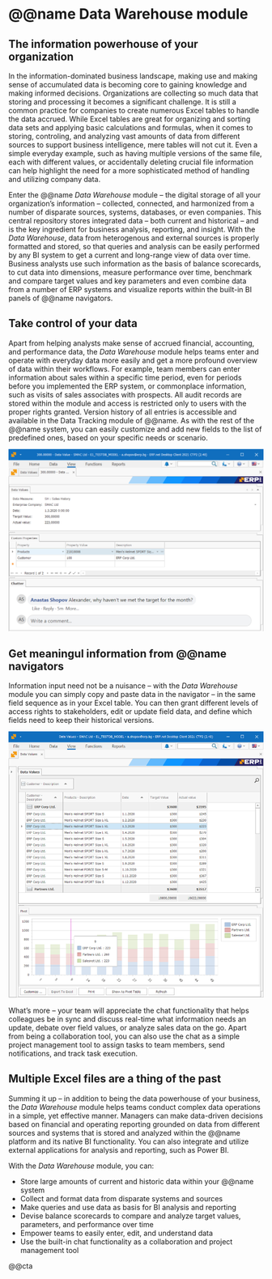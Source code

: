 #   @@name Data Warehouse module
##  The information powerhouse of your organization

In the information-dominated business landscape, making use and making sense of accumulated data is becoming core to gaining knowledge and making informed decisions. Organizations are collecting so much data that storing and processing it becomes a significant challenge. It is still a common practice for companies to create numerous Excel tables to handle the data accrued. While Excel tables are great for organizing and sorting data sets and applying basic calculations and formulas, when it comes to storing, controling, and analyzing vast amounts of data from different sources to support business intelligence, mere tables will not cut it. Even a simple everyday example, such as having multiple versions of the same file, each with different values, or accidentally deleting crucial file information can help highlight the need for a more sophisticated method of handling and utilizing company data.

Enter the @@name *Data Warehouse* module – the digital storage of all your organization’s information – collected, connected, and harmonized from a number of disparate sources, systems, databases, or even companies. This central repository stores integrated data – both current and historical – and is the key ingredient for business analysis, reporting, and insight. With the *Data Warehouse*, data from heterogenous and external sources is properly formatted and stored, so that queries and analysis can be easily performed by any BI system to get a current and long-range view of data over time. Business analysts use such information as the basis of balance scorecards, to cut data into dimensions, measure performance over time, benchmark and compare target values and key parameters and even combine data from a number of ERP systems and visualize reports within the built-in BI panels of @@name navigators.

## Take control of your data

Apart from helping analysts make sense of accrued financial, accounting, and performance data, the *Data Warehouse* module helps teams enter and operate with everyday data more easily and get a more profound overview of data within their workflows. For example, team members can enter information about sales within a specific time period, even for periods before you implemented the ERP system, or commonplace information, such as visits of sales associates with prospects. All audit records are stored within the module and access is restricted only to users with the proper rights granted. Version history of all entries is accessible and available in the Data Tracking module of @@name. As with the rest of the @@name system, you can easily customize and add new fields to the list of predefined ones, based on your specific needs or scenario.

![Data fields](screenshot%201.png)


## Get meaningul information from @@name navigators

Information input need not be a nuisance – with the *Data Warehouse* module you can simply copy and paste data in the navigator – in the same field sequence as in your Excel table. You can then grant different levels of access rights to stakeholders, edit or update field data, and define which fields need to keep their historical versions.

![Data input](screenshot%202.png)

What’s more – your team will appreciate the chat functionality that helps colleagues be in sync and discuss real-time what information needs an update, debate over field values, or analyze sales data on the go. Apart from being a collaboration tool, you can also use the chat as a simple project management tool to assign tasks to team members, send notifications, and track task execution.

## Multiple Excel files are a thing of the past

Summing it up – in addition to being the data powerhouse of your business, the *Data Warehouse* module helps teams conduct complex data operations in a simple, yet effective manner. Managers can make data-driven decisions based on financial and operating reporting grounded on data from different sources and systems that is stored and analyzed within the @@name platform and its native BI functionality. You can also integrate and utilize external applications for analysis and reporting, such as Power BI.

With the *Data Warehouse* module, you can:
* Store large amounts of current and historic data within your @@name system
* Collect and format data from disparate systems and sources
* Make queries and use data as basis for BI analysis and reporting
* Devise balance scorecards to compare and analyze target values, parameters, and performance over time
* Empower teams to easily enter, edit, and understand data
* Use the built-in chat functionality as a collaboration and project management tool

@@cta

